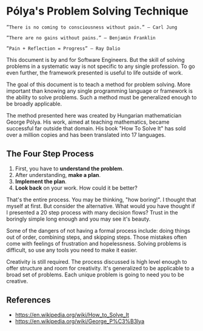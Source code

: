 # Pólya's Problem Solving Technique

    ”There is no coming to consciousness without pain.” – Carl Jung

    ”There are no gains without pains.” – Benjamin Franklin

    ”Pain + Reflection = Progress” – Ray Dalio

This document is by and for Software Engineers. But the skill of solving problems in a systematic way is not specific to any single profession. To go even further, the framework presented is useful to life outside of work.

The goal of this document is to teach a method for problem solving. More important than knowing any single programming language or framework is the ability to solve problems. Such a method must be generalized enough to be broadly applicable.

The method presented here was created by Hungarian mathematician George Pólya. His work, aimed at teaching mathematics, became successful far outside that domain. His book "How To Solve It" has sold over a million copies and has been translated into 17 languages.

## The Four Step Process

1. First, you have to **understand the problem**.
2. After understanding, **make a plan**.
3. **Implement the plan**.
4. **Look back** on your work. How could it be better?

That's the entire process. You may be thinking, "how boring!". I thought that myself at first. But consider the alternative. What would you have thought if I presented a 20 step process with many decision flows? Trust in the boringly simple long enough and you may see it's beauty.

Some of the dangers of not having a formal process include: doing things out of order, combining steps, and skipping steps. Those mistakes often come with feelings of frustration and hopelessness. Solving problems is difficult, so use any tools you need to make it easier.

Creativity is still required. The process discussed is high level enough to offer structure and room for creativity. It's generalized to be applicable to a broad set of problems. Each unique problem is going to need you to be creative.

## References

- https://en.wikipedia.org/wiki/How_to_Solve_It
- https://en.wikipedia.org/wiki/George_P%C3%B3lya

